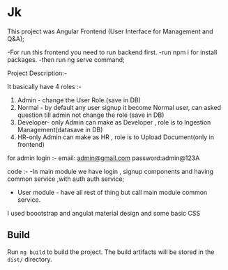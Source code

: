 # Jk

This project  was  Angular Frontend (User Interface for Management and Q&A);


-For run this frontend you need to run backend first.
-run npm i for install packages.
-then run  ng serve  command;



Project Description:- 

It basically have 4 roles :-
 1. Admin - change the User Role.(save in DB)
 2. Normal - by default any user signup it become Normal user,  can asked question till admin not change the role (save in DB)
 3. Developer- only Admin can make as Developer , role is to  Ingestion Management(datasave in DB)
 4. HR-only Admin can make as HR , role is to  Upload Document(only in frontend) 


for admin login :-
  email: admin@gmail.com
  password:admin@123A



code :- 
 -In main module we have login , signup components and having common service ,with auth auth service;
 - User module - have all rest of thing but call main module common service.

 I used boootstrap and angulat material design and some basic CSS




## Build

Run `ng build` to build the project. The build artifacts will be stored in the `dist/` directory.

